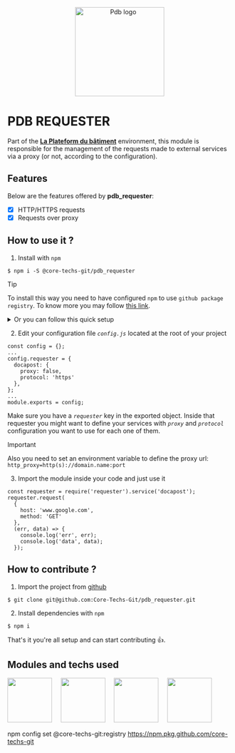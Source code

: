 <p align="center">
  <a href="https://www.laplateforme.com/">
    <img src="https://www.laplateforme.com/cms/i?o=%2Fsites%2Fdefault%2Ffiles%2F2017-04%2Flogo_pdb_bsl-1.jpg" alt="Pdb logo" width="200">
  </a>
</p>

# PDB REQUESTER

Part of the **[La Plateform du bâtiment](https://www.laplateforme.com/)** environment, this module is responsible for the management of the requests made to external services via a proxy (or not, according to the configuration).

## Features

Below are the features offered by **pdb_requester**:

- [x] HTTP/HTTPS requests
- [x] Requests over proxy

## How to use it ?

1. Install with `npm`

```
$ npm i -S @core-techs-git/pdb_requester
```

> [!TIP]
> To install this way you need to have configured `npm` to use `github package registry`. To know more you may follow [this link](https://help.github.com/en/articles/configuring-npm-for-use-with-github-package-registry#authenticating-to-github-package-registry).

<details>
  <summary>Or you can follow this quick setup</summary>
  <ul>
    <li>
      <p>Set a scoped registry access</p>
      <pre>$ npm config set @core-techs-git:registry https://npm.pkg.github.com/core-techs-git</pre>
    </li>
    <li>
      <p>Set authentication information inside your .npmrc file</p>
      <pre>//npm.pkg.github.com/:_authToken=PERSONAL-ACCESS-TOKEN</pre>
    </li>
  </ul>
  <p><b><i><a href="https://help.github.com/en/articles/creating-a-personal-access-token-for-the-command-line">PERSONAL-ACCESS-TOKEN</a></i></b> is generated in github settings.</p>
</details>

2. Edit your configuration file _`config.js`_ located at the root of your project

```
const config = {};
...
config.requester = {
  docapost: {
    proxy: false,
    protocol: 'https'
  },
};
...
module.exports = config;
```

Make sure you have a _`requester`_ key in the exported object. Inside that requester you might want to define your services with _`proxy`_ and _`protocol`_ configuration you want to use for each one of them.

> [!IMPORTANT]
> Also you need to set an environment variable to define the proxy url: `http_proxy=http(s)://domain.name:port`

3. Import the module inside your code and just use it

```
const requester = require('requester').service('docapost');
requester.request(
  {
    host: 'www.google.com',
    method: 'GET'
  },
  (err, data) => {
    console.log('err', err);
    console.log('data', data);
  });
```

## How to contribute ?

1. Import the project from [github](https://github.com/Core-Techs-Git/pdb_requester)

```
$ git clone git@github.com:Core-Techs-Git/pdb_requester.git
```

2. Install dependencies with `npm`

```
$ npm i
```

That's it you're all setup and can start contributing :thumbsup:.

## Modules and techs used

[<img src="https://s.gravatar.com/avatar/3e2b342616822f8eabc9dd393840db4a?size=100&default=retro" width="100"/>](http://www.typescriptlang.org 'Typescript')&nbsp;&nbsp;&nbsp;&nbsp;
[<img src="https://eslint.org/assets/img/logo.svg" width="100"/>](https://eslint.org 'Eslint')&nbsp;&nbsp;&nbsp;&nbsp;
[<img src="https://avatars0.githubusercontent.com/u/11887183?s=200&v=4" width="100"/>](http://inversify.io/ 'Inversify')&nbsp;&nbsp;&nbsp;&nbsp;
[<img src="https://cdn.worldvectorlogo.com/logos/jest-0.svg" width="100"/>](https://jestjs.io 'Jest')&nbsp;&nbsp;&nbsp;&nbsp;

npm config set @core-techs-git:registry https://npm.pkg.github.com/core-techs-git
